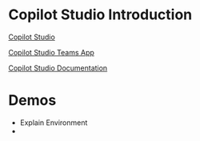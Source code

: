 # Copilot Studio Introduction

[Copilot Studio](https://copilotstudio.microsoft.com/)

[Copilot Studio Teams App](https://aka.ms/PVATeamsApp?azure-portal=true)

[Copilot Studio Documentation](https://learn.microsoft.com/en-us/microsoft-copilot-studio/fundamentals-what-is-copilot-studio)

# Demos

- Explain Environment
- 